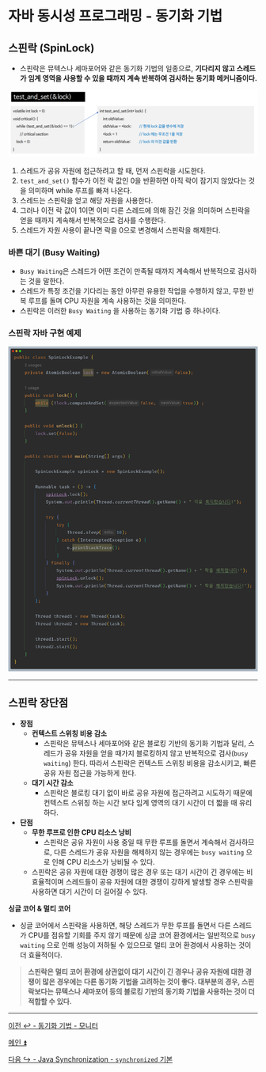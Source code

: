 # 자바 동시성 프로그래밍 - 동기화 기법

## 스핀락 (SpinLock)

- 스핀락은 뮤텍스나 세마포어와 같은 동기화 기법의 일종으로, **기다리지 않고 스레드가 임계 영역을 사용할 수 있을 때까지 계속 반복하여 검사하는 동기화 메커니즘이다.**

![img_30.png](image/img_30.png)

1. 스레드가 공유 자원에 접근하려고 할 때, 먼저 스핀락을 시도한다.
2. `test_and_set()` 함수가 이전 락 값인 0을 반환하면 아직 락이 잠기지 않았다는 것을 의미하며 while 루프를 빠져 나온다.
3. 스레드는 스핀락을 얻고 해당 자원을 사용한다.
4. 그러나 이전 락 값이 1이면 이미 다른 스레드에 의해 잠긴 것을 의미하며 스핀락을 얻을 때까지 계속해서 반복적으로 검사를 수행한다.
5. 스레드가 자원 사용이 끝나면 락을 0으로 변경해서 스핀락을 해제한다.

### 바쁜 대기 (Busy Waiting)

- `Busy Waiting`은 스레드가 어떤 조건이 만족될 때까지 계속해서 반복적으로 검사하는 것을 말한다.
- 스레드가 특정 조건을 기다리는 동안 아무런 유용한 작업을 수행하지 않고, 무한 반복 루프를 돌며 CPU 자원을 계속 사용하는 것을 의미한다.
- 스핀락은 이러한 `Busy Waiting` 을 사용하는 동기화 기법 중 하나이다.

### 스핀락 자바 구현 예제

![img_31.png](image/img_31.png)

---

## 스핀락 장단점

- **장점**
  - **컨텍스트 스위칭 비용 감소**
    - 스핀락은 뮤텍스나 세마포어와 같은 블로킹 기반의 동기화 기법과 달리, 스레드가 공유 자원을 얻을 때가지 블로킹하지 않고 반복적으로 검사(`busy waiting`)
    한다. 따라서 스핀락은 컨텍스트 스위칭 비용을 감소시키고, 빠른 공유 자원 접근을 가능하게 한다.
  - **대기 시간 감소**
    - 스핀락은 블로킹 대기 없이 바로 공유 자원에 접근하려고 시도하기 때문에 컨텍스트 스위칭 하는 시간 보다 임계 영역의 대기 시간이 더 짧을 때 유리하다.
- **단점**
  - **무한 루프로 인한 CPU 리소스 낭비**
    - 스핀락은 공유 자원이 사용 중일 때 무한 루프를 돌면서 계속해서 검사하므로, 다른 스레드가 공유 자원을 해제하지 않는 경우에는 `busy waiting` 으로 인해
    CPU 리소스가 낭비될 수 있다.
  - 스핀락은 공유 자원에 대한 경쟁이 많은 경우 또는 대기 시간이 긴 경우에는 비효율적이며 스레드들이 공유 자원에 대한 경쟁이 강하게 발생할 경우
    스핀락을 사용하면 대기 시간이 더 길어질 수 있다.

**싱글 코어 & 멀티 코어**
- 싱글 코어에서 스핀락을 사용하면, 해당 스레드가 무한 루프를 돌면서 다른 스레드가 CPU를 점유할 기회를 주지 않기 때문에 싱글 코어 환경에서는 일반적으로
`busy waiting` 으로 인해 성능이 저하될 수 있으므로 멀티 코어 환경에서 사용하는 것이 더 효율적이다.

> **스핀락은 멀티 코어 환경에 상관없이 대기 시간이 긴 경우나 공유 자원에 대한 경쟁이 많은 경우에는 다른 동기화 기법을 고려하는 것이 좋다.
> 대부분의 경우, 스핀락보다는 뮤텍스나 세마포어 등의 블로킹 기반의 동기화 기법을 사용하는 것이 더 적합할 수 있다.**

---

[이전 ↩️ - 동기화 기법 - 모니터](https://github.com/genesis12345678/TIL/blob/main/Java/reactive/synchronization/%EA%B8%B0%EB%B2%95/Monitor.md)

[메인 ⏫](https://github.com/genesis12345678/TIL/blob/main/Java/reactive/Main.md)

[다음 ↪️ - Java Synchronization - `synchronized` 기본]()